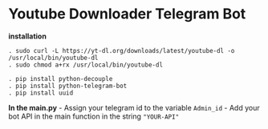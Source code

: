 # Youtube Downloader Telegram Bot



**installation**

	. sudo curl -L https://yt-dl.org/downloads/latest/youtube-dl -o /usr/local/bin/youtube-dl
	. sudo chmod a+rx /usr/local/bin/youtube-dl

	. pip install python-decouple
	. pip install python-telegram-bot
	. pip install uuid

**In the main.py**
	- Assign your telegram id to the variable `Admin_id`
	- Add your bot API in the main function in the string `"YOUR-API"`
